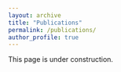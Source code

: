 ```yaml
---
layout: archive
title: "Publications"
permalink: /publications/
author_profile: true
---
```


This page is under construction.

